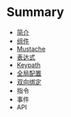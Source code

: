 # Summary

* [简介](README.md)
* [组件](组件生命周期.md)
* [Mustache](模板语法.md)
* [表达式](表达式.md)
* [Keypath](模板-keypath.md)
* [全局配置](全局配置.md)
* [双向绑定](双向绑定.md)
* 指令
* 事件
* API

